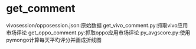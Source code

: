 # get_comment

vivosession/opposession.json:原始数据
get_vivo_comment.py:抓取vivo应用市场评论
get_oppo_comment.py:抓取oppo应用市场评论
py_avgscore.py:使用pymongo计算每天平均评分并画成折线图
